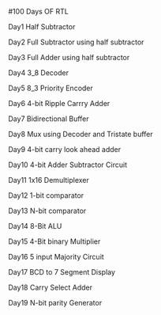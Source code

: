 #100 Days OF RTL

Day1 Half Subtractor

Day2 Full Subtractor using half subtractor

Day3 Full Adder using half subtractor

Day4 3_8 Decoder

Day5 8_3 Priority Encoder

Day6 4-bit Ripple Carrry Adder

Day7 Bidirectional Buffer

Day8 Mux using Decoder and Tristate buffer

Day9 4-bit carry look ahead adder

Day10 4-bit Adder Subtractor Circuit

Day11 1x16 Demultiplexer

Day12 1-bit comparator

Day13 N-bit comparator

Day14 8-Bit ALU

Day15 4-Bit binary Multiplier

Day16 5 input Majority Circuit

Day17 BCD to 7 Segment Display

Day18 Carry Select Adder

Day19 N-bit parity Generator


